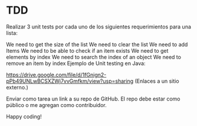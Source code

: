 # TDD
Realizar 3 unit tests por cada uno de los siguientes requerimientos para una lista:

We need to get the size of the list
We need to clear the list
We need to add Items
We need to be able to check if an item exists
We need to get elements by index
We need to search the index of an object
We need to remove an item by index
Ejemplo de Unit testing en Java:

https://drive.google.com/file/d/1fGnign2-pPb49UNLwBCSXZWj7vvGmfkm/view?usp=sharing (Enlaces a un sitio externo.)

Enviar como tarea un link a su repo de GitHub. El repo debe estar como público o me agregan como contribuidor.

Happy coding!
